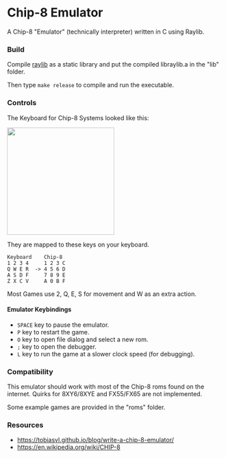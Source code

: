 # Chip-8 Emulator
A Chip-8 "Emulator" (technically interpreter) written in C using Raylib.

### Build
Compile [raylib](https://github.com/raysan5/raylib/wiki) as a static library and put the compiled libraylib.a in the "lib" folder.

Then type `make release` to compile and run the executable.

### Controls
The Keyboard for Chip-8 Systems looked like this:

<img src="https://github.com/AnimePenguin/Chip8-Emulator/assets/78182394/232ca4ef-f381-46c6-9b7f-a1ad5b946b0c" height=250>

They are mapped to these keys on your keyboard.
```
Keyboard    Chip-8
1 2 3 4     1 2 3 C
Q W E R  -> 4 5 6 D
A S D F     7 8 9 E
Z X C V     A 0 B F
```

Most Games use 2, Q, E, S for movement and W as an extra action.

#### Emulator Keybindings
- `SPACE` key to pause the emulator.
- `P` key to restart the game.
- `O` key to open file dialog and select a new rom.
- `;` key to open the debugger.
- `L` key to run the game at a slower clock speed (for debugging).

### Compatibility
This emulator should work with most of the Chip-8 roms found on the internet.
Quirks for 8XY6/8XYE and FX55/FX65 are not implemented.

Some example games are provided in the "roms" folder.

### Resources
- https://tobiasvl.github.io/blog/write-a-chip-8-emulator/
- https://en.wikipedia.org/wiki/CHIP-8
